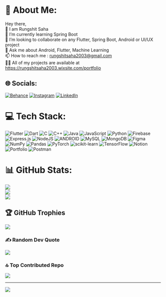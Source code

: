 # 💫 About Me:     
Hey there,<br>👋 I am Rungshit Saha<br>🌱 I’m currently learning Spring Boot<br>👯 I’m looking to collaborate on any Flutter, Spring Boot, Android or UI/UX project<br>💬 Ask me about Android, Flutter, Machine Learning<br>📫 How to reach me : rungshitsaha2003@gmail.com<br>👨‍💻 All of my projects are available at https://rungshitsaha2003.wixsite.com/portfolio<br>


## 🌐 Socials: 
[![Behance](https://img.shields.io/badge/Behance-1769ff?logo=behance&logoColor=white)](https://behance.net/rungshitsaha) [![Instagram](https://img.shields.io/badge/Instagram-%23E4405F.svg?logo=Instagram&logoColor=white)](https://instagram.com/in_the_sierra_kilo_yankee) [![LinkedIn](https://img.shields.io/badge/LinkedIn-%230077B5.svg?logo=linkedin&logoColor=white)](https://linkedin.com/in/rungshitsaha) 

# 💻 Tech Stack:
![Flutter](https://img.shields.io/badge/Flutter-%2302569B.svg?style=plastic&logo=Flutter&logoColor=white) ![Dart](https://img.shields.io/badge/dart-%230175C2.svg?style=plastic&logo=dart&logoColor=white) ![C](https://img.shields.io/badge/c-%2300599C.svg?style=plastic&logo=c&logoColor=white) ![C++](https://img.shields.io/badge/c++-%2300599C.svg?style=plastic&logo=c%2B%2B&logoColor=white) ![Java](https://img.shields.io/badge/java-%23ED8B00.svg?style=plastic&logo=java&logoColor=white) ![JavaScript](https://img.shields.io/badge/javascript-%23323330.svg?style=plastic&logo=javascript&logoColor=%23F7DF1E) ![Python](https://img.shields.io/badge/python-3670A0?style=plastic&logo=python&logoColor=ffdd54) ![Firebase](https://img.shields.io/badge/firebase-%23039BE5.svg?style=plastic&logo=firebase) ![Express.js](https://img.shields.io/badge/express.js-%23404d59.svg?style=plastic&logo=express&logoColor=%2361DAFB) ![NodeJS](https://img.shields.io/badge/node.js-6DA55F?style=plastic&logo=node.js&logoColor=white) ![ANDROID](https://img.shields.io/badge/android-%2320232a.svg?style=plastic&logo=android&logoColor=%a4c639) ![MySQL](https://img.shields.io/badge/mysql-%2300f.svg?style=plastic&logo=mysql&logoColor=white) ![MongoDB](https://img.shields.io/badge/MongoDB-%234ea94b.svg?style=plastic&logo=mongodb&logoColor=white) 	![Figma](https://img.shields.io/badge/figma-%23F24E1E.svg?style=plastic&logo=figma&logoColor=white) ![NumPy](https://img.shields.io/badge/numpy-%23013243.svg?style=plastic&logo=numpy&logoColor=white) ![Pandas](https://img.shields.io/badge/pandas-%23150458.svg?style=plastic&logo=pandas&logoColor=white) ![PyTorch](https://img.shields.io/badge/PyTorch-%23EE4C2C.svg?style=plastic&logo=PyTorch&logoColor=white) ![scikit-learn](https://img.shields.io/badge/scikit--learn-%23F7931E.svg?style=plastic&logo=scikit-learn&logoColor=white) ![TensorFlow](https://img.shields.io/badge/TensorFlow-%23FF6F00.svg?style=plastic&logo=TensorFlow&logoColor=white) ![Notion](https://img.shields.io/badge/Notion-%23000000.svg?style=plastic&logo=notion&logoColor=white) ![Portfolio](https://img.shields.io/badge/Portfolio-%23000000.svg?style=plastic&logo=firefox&logoColor=#FF7139) ![Postman](https://img.shields.io/badge/Postman-FF6C37?style=plastic&logo=postman&logoColor=white)
# 📊 GitHub Stats:
![](https://github-readme-stats.vercel.app/api?username=CodeFlyAir&theme=monokai&hide_border=false&include_all_commits=true&count_private=true)<br/>
![](https://github-readme-streak-stats.herokuapp.com/?user=CodeFlyAir&theme=monokai&hide_border=false)<br/>
![](https://github-readme-stats.vercel.app/api/top-langs/?username=CodeFlyAir&theme=monokai&hide_border=false&include_all_commits=true&count_private=true&layout=compact)

## 🏆 GitHub Trophies
![](https://github-profile-trophy.vercel.app/?username=CodeFlyAir&theme=monokai&no-frame=true&no-bg=true&margin-w=4)

### ✍️ Random Dev Quote
![](https://quotes-github-readme.vercel.app/api?type=horizontal&theme=dark)

### 🔝 Top Contributed Repo
![](https://github-contributor-stats.vercel.app/api?username=CodeFlyAir&limit=5&theme=dark&combine_all_yearly_contributions=true)

---
[![](https://visitcount.itsvg.in/api?id=CodeFlyAir&icon=2&color=0)](https://visitcount.itsvg.in)

<!-- Proudly created with GPRM ( https://gprm.itsvg.in ) -->


